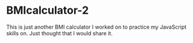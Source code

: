 # BMIcalculator-2

This is just another BMI calculator I worked on to practice my JavaScript skills on. Just thought that I would share it.
